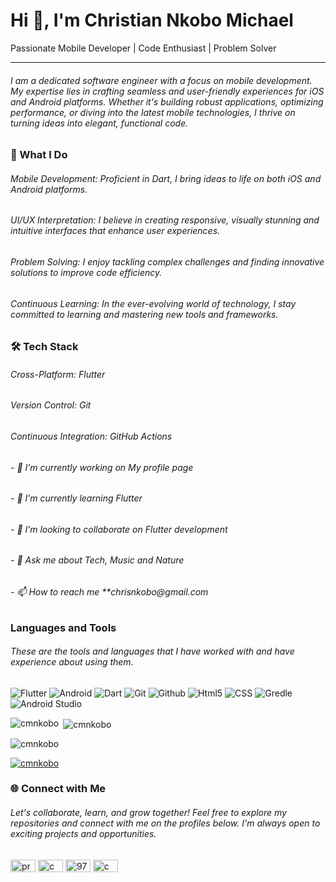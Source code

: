 <h1>Hi 👋, I'm Christian Nkobo Michael</h1> Passionate Mobile Developer | Code Enthusiast | Problem Solver
<hr>
<h6>I am a dedicated software engineer with a focus on mobile development. My expertise lies in crafting seamless and user-friendly experiences for iOS and Android platforms. Whether it's building robust applications, optimizing performance, or diving into the latest mobile technologies, I thrive on turning ideas into elegant, functional code.</h6>

<h3>🚀 What I Do</h3>
<h6>Mobile Development: Proficient in Dart, I bring ideas to life on both iOS and Android platforms.</h6>
<h6>UI/UX Interpretation: I believe in creating responsive, visually stunning and intuitive interfaces that enhance user experiences.</h6>
<h6>Problem Solving: I enjoy tackling complex challenges and finding innovative solutions to improve code efficiency.</h6>
<h6>Continuous Learning: In the ever-evolving world of technology, I stay committed to learning and mastering new tools and frameworks.</h6>

<h3>🛠️ Tech Stack</h3>
<h6>Cross-Platform: Flutter</h6>
<h6>Version Control: Git </h6>
<h6>Continuous Integration: GitHub Actions </h6>


<h6>- 🔭 I’m currently working on My profile page </h6>
<h6>- 🌱 I’m currently learning Flutter</h6>
<h6>- 👯 I’m looking to collaborate on Flutter development </h6>
<h6>- 💬 Ask me about Tech, Music and Nature</h6>
<h6>- 📫 How to reach me **chrisnkobo@gmail.com</h6>
<h3> Languages and Tools </h3> 
<h6>These are the tools and languages that I have worked with and have experience about using them.</h6> 

<div align = "left">
<img src = "https://camo.githubusercontent.com/911ede54f56a4e44cb4cc97a9799b0e7c1d25aac48e20a380b684b5c48a4ad47/68747470733a2f2f696d672e736869656c64732e696f2f62616467652f2d466c75747465722d3333333333333f7374796c653d666c6174266c6f676f3d666c7574746572" alt = "Flutter" /> 

<img src = "https://camo.githubusercontent.com/b6411077bf9d3807ec7b4b7f126207a0e34f704baf59da509863c9c2ca05354f/68747470733a2f2f696d672e736869656c64732e696f2f62616467652f2d416e64726f69642d3333333333333f7374796c653d666c6174266c6f676f3d616e64726f6964" alt = "Android" /> 

<img src = "https://camo.githubusercontent.com/e61ad1b6d65b0773e0d9e650dd8ac9a04c68d52f057b67468e46f63bb74ca240/68747470733a2f2f696d672e736869656c64732e696f2f62616467652f2d446172742d3333333333333f7374796c653d666c6174266c6f676f3d64617274" alt = "Dart" /> 

<img src = "https://camo.githubusercontent.com/2fc774b6f44efd9ac27316c539e0e94f8e524f872dc5b1c3ef60266a598331bc/68747470733a2f2f696d672e736869656c64732e696f2f62616467652f2d4769742d3035313232413f7374796c653d666c6174266c6f676f3d676974" alt = "Git" /> 

<img src = "https://camo.githubusercontent.com/202a58d250ff1d21ee70433e0070b55f8fed747f8883c1750742aa791b1ad871/68747470733a2f2f696d672e736869656c64732e696f2f62616467652f2d4769744875622d3035313232413f7374796c653d666c6174266c6f676f3d676974687562" alt = "Github" /> 

<img src = "https://camo.githubusercontent.com/b1720e127ee280daab63f84b508b29abe2540b02f5f57675765ad07da1315241/68747470733a2f2f696d672e736869656c64732e696f2f62616467652f2d48544d4c352d3333333333333f7374796c653d666c6174266c6f676f3d48544d4c35" alt = "Html5" />

<img src = "https://camo.githubusercontent.com/c38a05ab57aea563f73ae6b4aad7f556faa734d4077a7b52a2081b41ce27da40/68747470733a2f2f696d672e736869656c64732e696f2f62616467652f2d4353532d3333333333333f7374796c653d666c6174266c6f676f3d43535333266c6f676f436f6c6f723d313537324236" alt = "CSS" />

<img src = "https://camo.githubusercontent.com/698591781309b50c03e4c48f5d6381d8f352a34530a638e507eb8c217c41dadc/68747470733a2f2f696d672e736869656c64732e696f2f62616467652f2d477261646c652d3035313232413f7374796c653d666c6174266c6f676f3d677261646c65" alt = "Gredle" />

<img src = "https://camo.githubusercontent.com/d8cc2ef50c4620346500f4ecf8fe7877442404e9474934c149e09a02ad78fd6b/68747470733a2f2f696d672e736869656c64732e696f2f62616467652f2d416e64726f696425323053747564696f2d3035313232413f7374796c653d666c6174266c6f676f3d616e64726f69642d73747564696f" alt = "Android Studio" />

</div> 

<p><img align="left" src="https://github-readme-stats.vercel.app/api/top-langs?username=cmnkobo&show_icons=true&locale=en&layout=compact" alt="cmnkobo" /></p>
<p>&nbsp;<img align="center" src="https://github-readme-stats.vercel.app/api?username=cmnkobo&show_icons=true&locale=en" alt="cmnkobo" /></p> 

<p align="left"> <img src="https://komarev.com/ghpvc/?username=cmnkobo&label=Profile%20views&color=0e75b6&style=flat" alt="cmnkobo" /> </p>
<p align="left"> <a href="https://github.com/ryo-ma/github-profile-trophy"><img src="https://github-profile-trophy.vercel.app/?username=cmnkobo" alt="cmnkobo" /></a> </p>

<h3>🌐 Connect with Me</h3>
<h6>Let's collaborate, learn, and grow together! Feel free to explore my repositories and connect with me on the profiles below. I'm always open to exciting projects and opportunities.</h6> 
<p align="left">
<a href="https://twitter.com/providencechris" target="blank"><img align="center" src="https://raw.githubusercontent.com/rahuldkjain/github-profile-readme-generator/master/src/images/icons/Social/twitter.svg" alt="providencechris" height="20" width="40" /></a>
<a href="https://linkedin.com/in/cmnkobo" target="blank"><img align="center" src="https://raw.githubusercontent.com/rahuldkjain/github-profile-readme-generator/master/src/images/icons/Social/linked-in-alt.svg" alt="cmnkobo" height="20" width="40" /></a>
<a href="https://stackoverflow.com/users/9781265" target="blank"><img align="center" src="https://raw.githubusercontent.com/rahuldkjain/github-profile-readme-generator/master/src/images/icons/Social/stack-overflow.svg" alt="9781265" height="20" width="40" /></a>
<a href="https://fb.com/cmnkobo" target="blank"><img align="center" src="https://raw.githubusercontent.com/rahuldkjain/github-profile-readme-generator/master/src/images/icons/Social/facebook.svg" alt="cmnkobo" height="20" width="40" /></a>
</p> 




